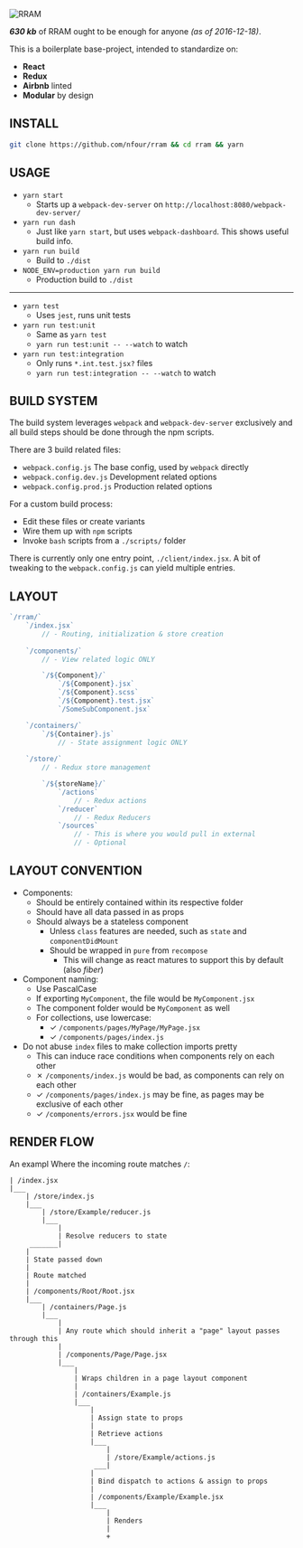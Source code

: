 ![RRAM](http://i.imgur.com/3XyJbkW.png)

**_630 kb_** of RRAM ought to be enough for anyone *(as of 2016-12-18)*.

This is a boilerplate base-project, intended to standardize on:

- **React**
- **Redux**
- **Airbnb** linted
- **Modular** by design

## INSTALL

```bash
git clone https://github.com/nfour/rram && cd rram && yarn
```

## USAGE

- `yarn start`
    - Starts up a `webpack-dev-server` on `http://localhost:8080/webpack-dev-server/`
- `yarn run dash`
    - Just like `yarn start`, but uses `webpack-dashboard`. This shows useful build info.
- `yarn run build`
    - Build to `./dist`
- `NODE_ENV=production yarn run build`
    - Production build to `./dist`

---

- `yarn test`
    - Uses `jest`, runs unit tests
- `yarn run test:unit`
    - Same as `yarn test`
    - `yarn run test:unit -- --watch` to watch
- `yarn run test:integration`
    - Only runs `*.int.test.jsx?` files
    - `yarn run test:integration -- --watch` to watch

## BUILD SYSTEM

The build system leverages `webpack` and `webpack-dev-server` exclusively
and all build steps should be done through the npm scripts.

There are 3 build related files:
- `webpack.config.js` The base config, used by `webpack` directly
- `webpack.config.dev.js` Development related options
- `webpack.config.prod.js` Production related options

For a custom build process:
- Edit these files or create variants
- Wire them up with `npm` scripts
- Invoke `bash` scripts from a `./scripts/` folder

There is currently only one entry point, `./client/index.jsx`. A bit of tweaking
to the `webpack.config.js` can yield multiple entries.

## LAYOUT
```js
`/rram/`
    `/index.jsx`
        // - Routing, initialization & store creation
    
    `/components/`
        // - View related logic ONLY

        `/${Component}/`
            `/${Component}.jsx`
            `/${Component}.scss`
            `/${Component}.test.jsx`
            `/SomeSubComponent.jsx`

    `/containers/`
        `/${Container}.js`
            // - State assignment logic ONLY
  
    `/store/`
        // - Redux store management

        `/${storeName}/`
            `/actions`
                // - Redux actions
            `/reducer`
                // - Redux Reducers
            `/sources`
                // - This is where you would pull in external
                // - Optional
```

## LAYOUT CONVENTION

- Components:
    - Should be entirely contained within its respective folder
    - Should have all data passed in as props
    - Should always be a stateless component
        - Unless `class` features are needed, such as `state` and `componentDidMount`
        - Should be wrapped in `pure` from `recompose`
            - This will change as react matures to support this by default (also _fiber_)
- Component naming:
    - Use PascalCase
    - If exporting `MyComponent`, the file would be `MyComponent.jsx`
    - The component folder would be `MyComponent` as well
    - For collections, use lowercase:
        - ✓ `/components/pages/MyPage/MyPage.jsx`
        - ✓ `/components/pages/index.js`
- Do not abuse `index` files to make collection imports pretty
    - This can induce race conditions when components rely on each other
    - ✗ `/components/index.js` would be bad, as components can rely on each other
    - ✓ `/components/pages/index.js` may be fine, as pages may be exclusive of each other
    - ✓ `/components/errors.jsx` would be fine

## RENDER FLOW


An exampl Where the incoming route matches `/`:

```
| /index.jsx
|___
    | /store/index.js
    |___
        | /store/Example/reducer.js
        |___
            |
            | Resolve reducers to state
     _______|
    |
    | State passed down
    |
    | Route matched
    |
    | /components/Root/Root.jsx
    |___
        | /containers/Page.js
        |___
            |
            | Any route which should inherit a "page" layout passes through this
            |
            | /components/Page/Page.jsx
            |___
                |
                | Wraps children in a page layout component
                |
                | /containers/Example.js
                |___
                    |
                    | Assign state to props
                    |
                    | Retrieve actions
                    |___
                        |
                        | /store/Example/actions.js
                     ___|
                    |
                    | Bind dispatch to actions & assign to props
                    |
                    | /components/Example/Example.jsx
                    |___
                        |
                        | Renders
                        |
                        +
```

